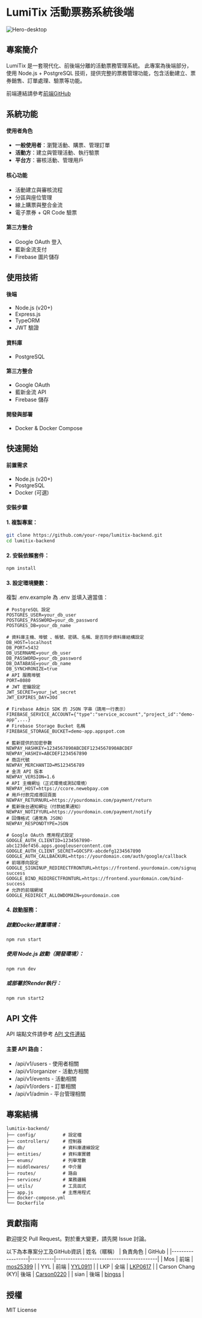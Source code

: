 # LumiTix 活動票務系統後端
![Hero-desktop](https://github.com/user-attachments/assets/00567602-fb1b-4668-a08e-dff414564473)

## 專案簡介
LumiTix 是一套現代化、前後端分離的活動票務管理系統。
此專案為後端部分，使用 Node.js + PostgreSQL 技術，提供完整的票務管理功能，包含活動建立、票券銷售、訂單處理、驗票等功能。

前端連結請參考[前端GitHub](https://github.com/YYL0911/LumiTix-vite)

## 系統功能

#### 使用者角色

- **一般使用者**：瀏覽活動、購票、管理訂單
- **活動方**：建立與管理活動、執行驗票
- **平台方**：審核活動、管理用戶

#### 核心功能

- 活動建立與審核流程
- 分區與座位管理
- 線上購票與整合金流
- 電子票券 + QR Code 驗票

#### 第三方整合

- Google OAuth 登入
- 藍新金流支付
- Firebase 圖片儲存
 
  
## 使用技術

#### 後端
- Node.js (v20+)
- Express.js
- TypeORM
- JWT 驗證

#### 資料庫
- PostgreSQL

#### 第三方整合
- Google OAuth
- 藍新金流 API
- Firebase 儲存

#### 開發與部署
- Docker & Docker Compose

## 快速開始

#### 前置需求
* Node.js (v20+)
* PostgreSQL
* Docker (可選)
#### 安裝步驟
#### 1. 複製專案：
```Bash Run
git clone https://github.com/your-repo/lumitix-backend.git
cd lumitix-backend
```
#### 2. 安裝依賴套件：
```Bash Run
npm install
```
#### 3. 設定環境變數：
複製 .env.example 為 .env 並填入適當值：
```Env Apply
# PostgreSQL 設定
POSTGRES_USER=your_db_user
POSTGRES_PASSWORD=your_db_password
POSTGRES_DB=your_db_name

# 資料庫主機、埠號 、帳號、密碼、名稱、是否同步資料庫結構設定
DB_HOST=localhost
DB_PORT=5432
DB_USERNAME=your_db_user
DB_PASSWORD=your_db_password
DB_DATABASE=your_db_name
DB_SYNCHRONIZE=true
# API 服務埠號
PORT=8080
# JWT 密鑰設定
JWT_SECRET=your_jwt_secret
JWT_EXPIRES_DAY=30d

# Firebase Admin SDK 的 JSON 字串（請用一行表示）
FIREBASE_SERVICE_ACCOUNT={"type":"service_account","project_id":"demo-app",...}
# Firebase Storage Bucket 名稱
FIREBASE_STORAGE_BUCKET=demo-app.appspot.com

# 藍新提供的加密參數
NEWPAY_HASHKEY=1234567890ABCDEF1234567890ABCDEF
NEWPAY_HASHIV=ABCDEF1234567890
# 商店代號
NEWPAY_MERCHANTID=MS123456789
# 金流 API 版本
NEWPAY_VERSION=1.6
# API 主機網址（正式環境或測試環境）
NEWPAY_HOST=https://ccore.newebpay.com
# 用戶付款完成導回頁面
NEWPAY_RETURNURL=https://yourdomain.com/payment/return
# 藍新後台通知網址（付款結果通知）
NEWPAY_NOTIFYURL=https://yourdomain.com/payment/notify
# 回傳格式（通常為 JSON）
NEWPAY_RESPONDTYPE=JSON

# Google OAuth 應用程式設定
GOOGLE_AUTH_CLIENTID=1234567890-abc123def456.apps.googleusercontent.com
GOOGLE_AUTH_CLIENT_SECRET=GOCSPX-abcdefg1234567890
GOOGLE_AUTH_CALLBACKURL=https://yourdomain.com/auth/google/callback
# 前端導向設定
GOOGLE_SIGNINUP_REDIRECTFRONTURL=https://frontend.yourdomain.com/signup-success
GOOGLE_BIND_REDIRECTFRONTURL=https://frontend.yourdomain.com/bind-success
# 允許的前端網域
GOOGLE_REDIRECT_ALLOWDOMAIN=yourdomain.com
```

#### 4. 啟動服務：

##### 啟動Docker建置環境：
```Bash Run
npm run start
```
##### 使用 Node.js 啟動（開發環境）：
```Bash Run
npm run dev
```
##### 或部署於Render執行：
```Bash Run
npm run start2
```

## API 文件
API 端點文件請參考 [API 文件連結](https://www.notion.so/1af6a246851881dfa483f8d3d4b4c595?v=1af6a246851881fea119000c86ad2ccc)

#### 主要 API 路由：
* /api/v1/users - 使用者相關
* /api/v1/organizer - 活動方相關
* /api/v1/events - 活動相關
* /api/v1/orders - 訂單相關
* /api/v1/admin - 平台管理相關

## 專案結構
```Apply
lumitix-backend/
├── config/          # 設定檔
├── controllers/     # 控制器
├── db/              # 資料庫連線設定
├── entities/        # 資料庫實體
├── enums/           # 列舉常數
├── middlewares/     # 中介層
├── routes/          # 路由
├── services/        # 業務邏輯
├── utils/           # 工具函式
├── app.js           # 主應用程式
├── docker-compose.yml
└── Dockerfile
```

## 貢獻指南
歡迎提交 Pull Request。對於重大變更，請先開 Issue 討論。

以下為本專案分工及GitHub資訊
| 姓名（暱稱）     | 負責角色 | GitHub                                  |
|------------------|----------|------------------------------------------|
| Mos              | 前端     | [mos25399](https://github.com/mos25399) |
| YYL              | 前端     | [YYL0911](https://github.com/YYL0911)   |
| LKP              | 全端     | [LKP0617](https://github.com/LKP0617)   |
| Carson Chang (KY)| 後端     | [Carson0220](https://github.com/Carson0220) |
| sian             | 後端     | [bingss](https://github.com/bingss)     |

## 授權
MIT License
